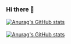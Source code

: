 ### Hi there 👋

[![Anurag's GitHub stats](https://github-readme-stats.vercel.app/api?username=jgigliotti38&theme=darcula)](https://github.com/anuraghazra/github-readme-stats)
<br><br>
[![Anurag's GitHub stats](https://github-readme-stats.vercel.app/api/top-langs?username=jgigliotti38&theme=darculat&layout=compact)](https://github.com/anuraghazra/github-readme-stats)


<!--
**jgigliotti38/jgigliotti38** is a ✨ _special_ ✨ repository because its `README.md` (this file) appears on your GitHub profile.

Here are some ideas to get you started:

- 🔭 I’m currently working on ...
- 🌱 I’m currently learning ...
- 👯 I’m looking to collaborate on ...
- 🤔 I’m looking for help with ...
- 💬 Ask me about ...
- 📫 How to reach me: ...
- 😄 Pronouns: ...
- ⚡ Fun fact: ...
-->
